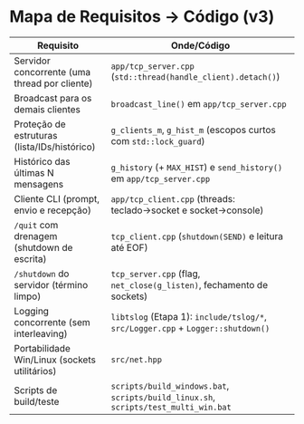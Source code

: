 # Mapa de Requisitos → Código (v3)

| Requisito                                             | Onde/Código                                                                 |
|-------------------------------------------------------|------------------------------------------------------------------------------|
| Servidor concorrente (uma thread por cliente)         | `app/tcp_server.cpp` (`std::thread(handle_client).detach()`)                |
| Broadcast para os demais clientes                     | `broadcast_line()` em `app/tcp_server.cpp`                                  |
| Proteção de estruturas (lista/IDs/histórico)          | `g_clients_m`, `g_hist_m` (escopos curtos com `std::lock_guard`)            |
| Histórico das últimas N mensagens                     | `g_history` (+ `MAX_HIST`) e `send_history()` em `app/tcp_server.cpp`       |
| Cliente CLI (prompt, envio e recepção)                | `app/tcp_client.cpp` (threads: teclado→socket e socket→console)             |
| `/quit` com drenagem (shutdown de escrita)            | `tcp_client.cpp` (`shutdown(SEND)` e leitura até EOF)                        |
| `/shutdown` do servidor (término limpo)               | `tcp_server.cpp` (flag, `net_close(g_listen)`, fechamento de sockets)       |
| Logging concorrente (sem interleaving)                | `libtslog` (Etapa 1): `include/tslog/*`, `src/Logger.cpp` + `Logger::shutdown()` |
| Portabilidade Win/Linux (sockets utilitários)         | `src/net.hpp`                                                                |
| Scripts de build/teste                                | `scripts/build_windows.bat`, `scripts/build_linux.sh`, `scripts/test_multi_win.bat` |
